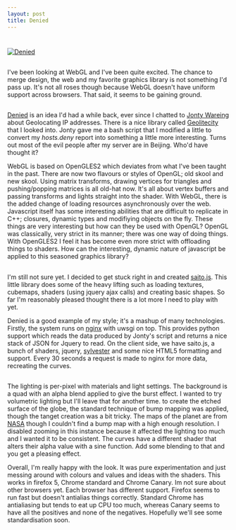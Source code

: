 ```yaml
---
layout: post
title: Denied
---
```

#
[![Denied](http://farm7.static.flickr.com/6076/6038601918_ab736c4a6f_m.jpg)](http://saito.section9.co.uk)

##
I've been looking at WebGL and I've been quite excited. The chance to merge design, the web and my favorite graphics library is not something I'd pass up. It's not all roses though because WebGL doesn't have uniform support across browsers. That said, it seems to be gaining ground.

##
[Denied](http://saito.section9.co.uk) is an idea I'd had a while back, ever since I chatted to [Jonty Wareing](http://www.jonty.co.uk) about Geolocating IP addresses. There is a nice library called [Geolitecity](http://www.maxmind.com/app/geolitecity) that I looked into. Jonty gave me a bash script that I modified a little to convert my *hosts.deny* report into something a little more interesting. Turns out most of the evil people after my server are in Beijing. Who'd have thought it?

WebGL is based on OpenGLES2 which deviates from what I've been taught in the past. There are now two flavours or styles of OpenGL; old skool and new skool. Using matrix transforms, drawing vertices for triangles and pushing/popping matrices is all old-hat now. It's all about vertex buffers and passing transforms and lights straight into the shader. With WebGL, there is the added change of loading resources asynchronously over the web. Javascript itself has some interesting abilities that are difficult to replicate in C++; closures, dynamic types and modifiying objects on the fly. These things are very interesting but how can they be used with OpenGL? OpenGL was classically, very strict in its manner; there was one way of doing things. With OpenGLES2 I feel it has become even more strict with offloading things to shaders. How can the interesting, dynamic nature of javascript be applied to this seasoned graphics library?

##
I'm still not sure yet. I decided to get stuck right in and created [saito.js](https://github.com/OniDaito/Saito.js). This little library does some of the heavy lifting such as loading textures, cubemaps, shaders (using jquery ajax calls) and creating basic shapes. So far I'm reasonably pleased thought there is a lot more I need to play with yet. 

Denied is a good example of my style; it's a mashup of many technologies. Firstly, the system runs on [nginx](http://wiki.nginx.org/) with uwsgi on top. This provides python support which reads the data produced by Jonty's script and returns a nice stack of JSON for Jquery to read. On the client side, we have saito.js, a bunch of shaders, jquery, [sylvester](http://sylvester.jcoglan.com/) and some nice HTML5 formatting and support. Every 30 seconds a request is made to nginx for more data, recreating the curves.

##
The lighting is per-pixel with materials and light settings. The background is a quad with an alpha blend applied to give the burst effect. I wanted to try volumetric lighting but I'll leave that for another time. to create the etched surface of the globe, the standard technique of bump mapping was applied, though the tanget creation was a bit tricky. The maps of the planet are from [NASA](http://visibleearth.nasa.gov/) though I couldn't find a bump map with a high enough resolution. I disabled zooming in this instance because it affected the lighting too much and I wanted it to be consistent. The curves have a different shader that alters their alpha value with a sine function. Add some blending to that and you get a pleasing effect.

Overall, I'm really happy with the look. It was pure experimentation and just messing around with colours and values and ideas with the shaders. This works in firefox 5, Chrome standard and Chrome Canary. Im not sure about other browsers yet. Each browser has different support. Firefox seems to run fast but doesn't antialias things correctly. Standard Chrome has antialiasing but tends to eat up CPU too much, whereas Canary seems to have all the positives and none of the negatives. Hopefully we'll see some standardisation soon. 

